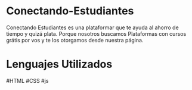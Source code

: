 # Conectando-Estudiantes
Conectando Estudiantes es una plataformar que te ayuda al ahorro de tiempo y quizá plata. Porque nosotros buscamos Plataformas con cursos grátis por vos y te los otorgamos desde nuestra página.
# Lenguajes Utilizados
#HTML
#CSS
#js
